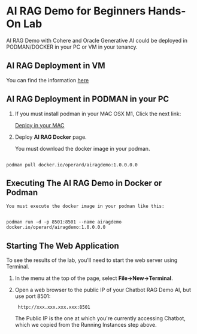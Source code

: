 # AI RAG Demo for Beginners Hands-On Lab

AI RAG Demo with Cohere and Oracle Generative AI could be deployed in PODMAN/DOCKER in your PC or VM in your tenancy.

## AI RAG Deployment in VM

You can find the information [here](./installvmragdemo.md)


## AI RAG Deployment in PODMAN in your PC

1. If you must install podman in your MAC OSX M1, Click the next link:

    [Deploy in your MAC](./install_podman_macosx.md)

2. Deploy **AI RAG Docker** page. 
    
    You must download the docker image in your podman.

```Code

podman pull docker.io/operard/airagdemo:1.0.0.0.0

```


## Executing The AI RAG Demo in Docker or Podman



    You must execute the docker image in your podman like this:

```Code

podman run -d -p 8501:8501 --name airagdemo docker.io/operard/airagdemo:1.0.0.0.0

```



## Starting The Web Application

To see the results of the lab, you'll need to start the web server using Terminal.

1. In the menu at the top of the page, select **File->New->Terminal**.
2. Open a web browser to the public IP of your Chatbot RAG Demo AI, but use port 8501:

        http://xxx.xxx.xxx.xxx:8501

    The Public IP is the one at which you're currently accessing Chatbot, which we copied from the Running Instances step above.

